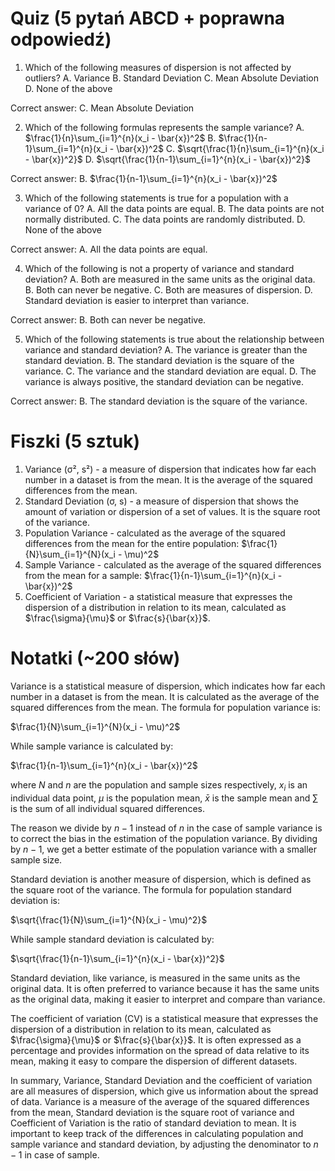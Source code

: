  # Quiz (5 pytań ABCD + poprawna odpowiedź)

1. Which of the following measures of dispersion is not affected by outliers?
A. Variance
B. Standard Deviation
C. Mean Absolute Deviation
D. None of the above

Correct answer: C. Mean Absolute Deviation

2. Which of the following formulas represents the sample variance?
A. $\frac{1}{n}\sum_{i=1}^{n}(x_i - \bar{x})^2$
B. $\frac{1}{n-1}\sum_{i=1}^{n}(x_i - \bar{x})^2$
C. $\sqrt{\frac{1}{n}\sum_{i=1}^{n}(x_i - \bar{x})^2}$
D. $\sqrt{\frac{1}{n-1}\sum_{i=1}^{n}(x_i - \bar{x})^2}$

Correct answer: B. $\frac{1}{n-1}\sum_{i=1}^{n}(x_i - \bar{x})^2$

3. Which of the following statements is true for a population with a variance of 0?
A. All the data points are equal.
B. The data points are not normally distributed.
C. The data points are randomly distributed.
D. None of the above

Correct answer: A. All the data points are equal.

4. Which of the following is not a property of variance and standard deviation?
A. Both are measured in the same units as the original data.
B. Both can never be negative.
C. Both are measures of dispersion.
D. Standard deviation is easier to interpret than variance.

Correct answer: B. Both can never be negative.

5. Which of the following statements is true about the relationship between variance and standard deviation?
A. The variance is greater than the standard deviation.
B. The standard deviation is the square of the variance.
C. The variance and the standard deviation are equal.
D. The variance is always positive, the standard deviation can be negative.

Correct answer: B. The standard deviation is the square of the variance.

# Fiszki (5 sztuk)

1. Variance (σ², s²) - a measure of dispersion that indicates how far each number in a dataset is from the mean. It is the average of the squared differences from the mean.
2. Standard Deviation (σ, s) - a measure of dispersion that shows the amount of variation or dispersion of a set of values. It is the square root of the variance.
3. Population Variance - calculated as the average of the squared differences from the mean for the entire population: $\frac{1}{N}\sum_{i=1}^{N}(x_i - \mu)^2$
4. Sample Variance - calculated as the average of the squared differences from the mean for a sample: $\frac{1}{n-1}\sum_{i=1}^{n}(x_i - \bar{x})^2$
5. Coefficient of Variation - a statistical measure that expresses the dispersion of a distribution in relation to its mean, calculated as $\frac{\sigma}{\mu}$ or $\frac{s}{\bar{x}}$.

# Notatki (~200 słów)

Variance is a statistical measure of dispersion, which indicates how far each number in a dataset is from the mean. It is calculated as the average of the squared differences from the mean. The formula for population variance is:

$\frac{1}{N}\sum_{i=1}^{N}(x_i - \mu)^2$

While sample variance is calculated by:

$\frac{1}{n-1}\sum_{i=1}^{n}(x_i - \bar{x})^2$

 where $N$ and $n$ are the population and sample sizes respectively, $x_i$ is an individual data point, $\mu$ is the population mean, $\bar{x}$ is the sample mean and $\sum$ is the sum of all individual squared differences.

The reason we divide by $n-1$ instead of $n$ in the case of sample variance is to correct the bias in the estimation of the population variance. By dividing by $n-1$, we get a better estimate of the population variance with a smaller sample size.

Standard deviation is another measure of dispersion, which is defined as the square root of the variance. The formula for population standard deviation is:

$\sqrt{\frac{1}{N}\sum_{i=1}^{N}(x_i - \mu)^2}$

While sample standard deviation is calculated by:

$\sqrt{\frac{1}{n-1}\sum_{i=1}^{n}(x_i - \bar{x})^2}$

Standard deviation, like variance, is measured in the same units as the original data. It is often preferred to variance because it has the same units as the original data, making it easier to interpret and compare than variance.

The coefficient of variation (CV) is a statistical measure that expresses the dispersion of a distribution in relation to its mean, calculated as $\frac{\sigma}{\mu}$ or $\frac{s}{\bar{x}}$. It is often expressed as a percentage and provides information on the spread of data relative to its mean, making it easy to compare the dispersion of different datasets.

In summary, Variance, Standard Deviation and the coefficient of variation are all measures of dispersion, which give us information about the spread of data. Variance is a measure of the average of the squared differences from the mean, Standard deviation is the square root of variance and Coefficient of Variation is the ratio of standard deviation to mean. It is important to keep track of the differences in calculating population and sample variance and standard deviation, by adjusting the denominator to $n-1$ in case of sample.